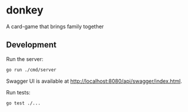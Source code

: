 # donkey
A card-game that brings family together

## Development

Run the server:

```sh
go run ./cmd/server
```

Swagger UI is available at [http://localhost:8080/api/swagger/index.html](http://localhost:8080/api/swagger/index.html).

Run tests:

```sh
go test ./...
```
